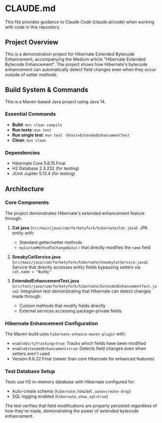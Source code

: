 # CLAUDE.md

This file provides guidance to Claude Code (claude.ai/code) when working with code in this repository.

## Project Overview

This is a demonstration project for Hibernate Extended Bytecode Enhancement, accompanying the Medium article "Hibernate Extended Bytecode Enhancement". The project shows how Hibernate's bytecode enhancement can automatically detect field changes even when they occur outside of setter methods.

## Build System & Commands

This is a Maven-based Java project using Java 14.

### Essential Commands
- **Build**: `mvn clean compile`
- **Run tests**: `mvn test`  
- **Run single test**: `mvn test -Dtest=ExtendedEnhancementTest`
- **Clean**: `mvn clean`

### Dependencies
- Hibernate Core 5.6.15.Final
- H2 Database 2.3.232 (for testing)
- JUnit Jupiter 5.13.4 (for testing)

## Architecture

### Core Components

The project demonstrates Hibernate's extended enhancement feature through:

1. **Cat.java** (`src/main/java/com/forketyfork/hibernate/Cat.java`): JPA entity with:
   - Standard getter/setter methods
   - `myCustomMethodToChangeData()` that directly modifies the `name` field

2. **SneakyCatService.java** (`src/main/java/com/forketyfork/hibernate/SneakyCatService.java`): Service that directly accesses entity fields bypassing setters via `cat.name = "Buddy"`

3. **ExtendedEnhancementTest.java** (`src/test/java/com/forketyfork/hibernate/ExtendedEnhancementTest.java`): Integration test demonstrating that Hibernate can detect changes made through:
   - Custom methods that modify fields directly
   - External services accessing package-private fields

### Hibernate Enhancement Configuration

The Maven build uses `hibernate-enhance-maven-plugin` with:
- `enableDirtyTracking=true`: Tracks which fields have been modified
- `enableExtendedEnhancement=true`: Detects field changes even when setters aren't used
- Version 6.6.22.Final (newer than core Hibernate for enhanced features)

### Test Database Setup

Tests use H2 in-memory database with Hibernate configured for:
- Auto-create schema (`hibernate.hbm2ddl.auto=create-drop`)
- SQL logging enabled (`hibernate.show_sql=true`)

The test verifies that field modifications are properly persisted regardless of how they're made, demonstrating the power of extended bytecode enhancement.